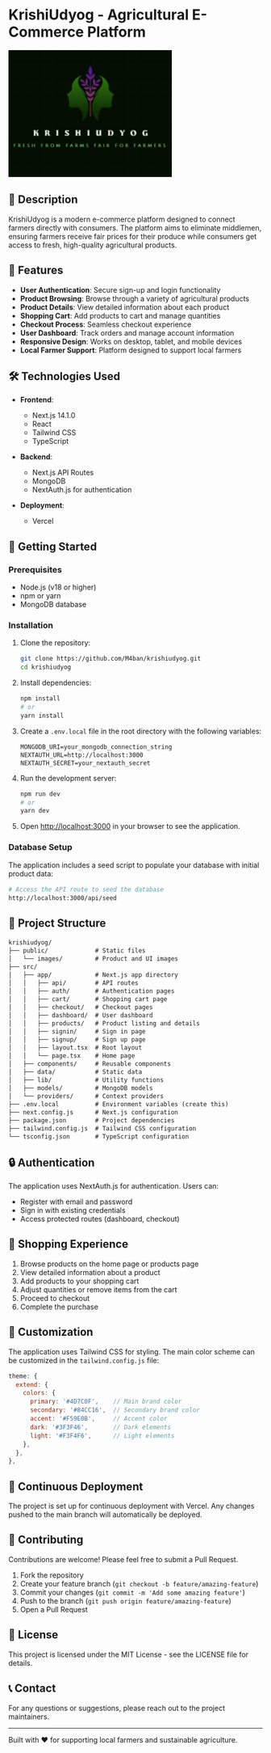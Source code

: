 # KrishiUdyog - Agricultural E-Commerce Platform

![KrishiUdyog Logo](public/images/LOGO.jpeg)

## 📝 Description

KrishiUdyog is a modern e-commerce platform designed to connect farmers directly with consumers. The platform aims to eliminate middlemen, ensuring farmers receive fair prices for their produce while consumers get access to fresh, high-quality agricultural products.

## 🌟 Features

- **User Authentication**: Secure sign-up and login functionality
- **Product Browsing**: Browse through a variety of agricultural products
- **Product Details**: View detailed information about each product
- **Shopping Cart**: Add products to cart and manage quantities
- **Checkout Process**: Seamless checkout experience
- **User Dashboard**: Track orders and manage account information
- **Responsive Design**: Works on desktop, tablet, and mobile devices
- **Local Farmer Support**: Platform designed to support local farmers

## 🛠️ Technologies Used

- **Frontend**:
  - Next.js 14.1.0
  - React
  - Tailwind CSS
  - TypeScript

- **Backend**:
  - Next.js API Routes
  - MongoDB
  - NextAuth.js for authentication

- **Deployment**:
  - Vercel

## 🚀 Getting Started

### Prerequisites

- Node.js (v18 or higher)
- npm or yarn
- MongoDB database

### Installation

1. Clone the repository:
   ```bash
   git clone https://github.com/M4ban/krishiudyog.git
   cd krishiudyog
   ```

2. Install dependencies:
   ```bash
   npm install
   # or
   yarn install
   ```

3. Create a `.env.local` file in the root directory with the following variables:
   ```
   MONGODB_URI=your_mongodb_connection_string
   NEXTAUTH_URL=http://localhost:3000
   NEXTAUTH_SECRET=your_nextauth_secret
   ```

4. Run the development server:
   ```bash
   npm run dev
   # or
   yarn dev
   ```

5. Open [http://localhost:3000](http://localhost:3000) in your browser to see the application.

### Database Setup

The application includes a seed script to populate your database with initial product data:

```bash
# Access the API route to seed the database
http://localhost:3000/api/seed
```

## 📂 Project Structure

```
krishiudyog/
├── public/             # Static files
│   └── images/         # Product and UI images
├── src/
│   ├── app/            # Next.js app directory
│   │   ├── api/        # API routes
│   │   ├── auth/       # Authentication pages
│   │   ├── cart/       # Shopping cart page
│   │   ├── checkout/   # Checkout pages
│   │   ├── dashboard/  # User dashboard
│   │   ├── products/   # Product listing and details
│   │   ├── signin/     # Sign in page
│   │   ├── signup/     # Sign up page
│   │   ├── layout.tsx  # Root layout
│   │   └── page.tsx    # Home page
│   ├── components/     # Reusable components
│   ├── data/           # Static data
│   ├── lib/            # Utility functions
│   ├── models/         # MongoDB models
│   └── providers/      # Context providers
├── .env.local          # Environment variables (create this)
├── next.config.js      # Next.js configuration
├── package.json        # Project dependencies
├── tailwind.config.js  # Tailwind CSS configuration
└── tsconfig.json       # TypeScript configuration
```

## 🔒 Authentication

The application uses NextAuth.js for authentication. Users can:
- Register with email and password
- Sign in with existing credentials
- Access protected routes (dashboard, checkout)

## 🛒 Shopping Experience

1. Browse products on the home page or products page
2. View detailed information about a product
3. Add products to your shopping cart
4. Adjust quantities or remove items from the cart
5. Proceed to checkout
6. Complete the purchase

## 🎨 Customization

The application uses Tailwind CSS for styling. The main color scheme can be customized in the `tailwind.config.js` file:

```js
theme: {
  extend: {
    colors: {
      primary: '#4D7C0F',    // Main brand color
      secondary: '#84CC16',  // Secondary brand color
      accent: '#F59E0B',     // Accent color
      dark: '#3F3F46',       // Dark elements
      light: '#F3F4F6',      // Light elements
    },
  },
},
```

## 🔄 Continuous Deployment

The project is set up for continuous deployment with Vercel. Any changes pushed to the main branch will automatically be deployed.

## 🤝 Contributing

Contributions are welcome! Please feel free to submit a Pull Request.

1. Fork the repository
2. Create your feature branch (`git checkout -b feature/amazing-feature`)
3. Commit your changes (`git commit -m 'Add some amazing feature'`)
4. Push to the branch (`git push origin feature/amazing-feature`)
5. Open a Pull Request

## 📄 License

This project is licensed under the MIT License - see the LICENSE file for details.

## 📞 Contact

For any questions or suggestions, please reach out to the project maintainers.

---

Built with ❤️ for supporting local farmers and sustainable agriculture. 